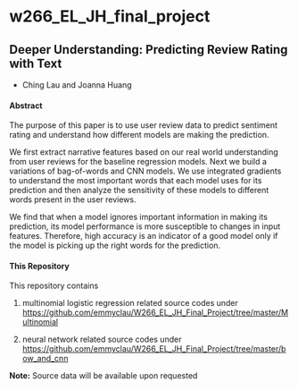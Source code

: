 
# w266_EL_JH_final_project


## Deeper Understanding: Predicting Review Rating with Text ##
- Ching Lau and Joanna Huang

 
#### Abstract

The purpose of this paper is to use user review data to predict sentiment rating and understand how different models are making the prediction. 

We first extract narrative features based on our real world understanding from user reviews for the baseline regression models. Next we build a variations of bag-of-words and CNN models. We use integrated gradients to understand the most important words that each model uses for its prediction and then analyze the sensitivity of these models to different words present in the user reviews.

We find that when a model ignores important information in making its prediction, its model performance is more susceptible to changes in input features.  Therefore, high accuracy is an indicator of a good model only if the model is picking up the right words for the prediction.


#### This Repository

This repository contains 

1) multinomial logistic regression related source codes under https://github.com/emmyclau/W266_EL_JH_Final_Project/tree/master/Multinomial

2) neural network related source codes under https://github.com/emmyclau/W266_EL_JH_Final_Project/tree/master/bow_and_cnn

**Note:**
Source data will be available upon requested
